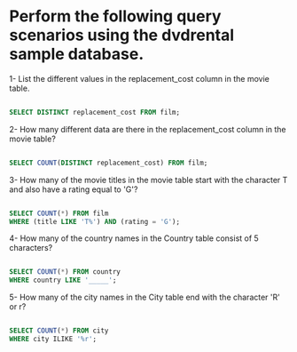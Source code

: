 # Perform the following query scenarios using the dvdrental sample database.

1- List the different values ​​in the replacement_cost column in the movie table.

```Sql

SELECT DISTINCT replacement_cost FROM film;

```

2- How many different data are there in the replacement_cost column in the movie table?

```Sql

SELECT COUNT(DISTINCT replacement_cost) FROM film;

```
3- How many of the movie titles in the movie table start with the character T and also have a rating equal to 'G'?

```Sql

SELECT COUNT(*) FROM film
WHERE (title LIKE 'T%') AND (rating = 'G');

```
4- How many of the country names in the Country table consist of 5 characters?

```Sql

SELECT COUNT(*) FROM country
WHERE country LIKE '_____';

```
5- How many of the city names in the City table end with the character 'R' or r?

```Sql

SELECT COUNT(*) FROM city
WHERE city ILIKE '%r';

```
